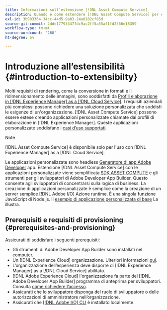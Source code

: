 ```yaml
---
title: Informazioni sull’estensione [!DNL Asset Compute Service]
description: Quando e come estendere [!DNL Asset Compute Service] per eseguire l’elaborazione personalizzata delle risorse.
exl-id: 3b903364-34cc-44d5-9a03-24a0102cf85d
source-git-commit: 2dde177933477dc9ac2ff5a55af1fd2366e18359
workflow-type: tm+mt
source-wordcount: '260'
ht-degree: 6%

---
```


# Introduzione all’estensibilità {#introduction-to-extensibilty}

Molti requisiti di rendering, come la conversione in formati e il ridimensionamento delle immagini, sono soddisfatti da [Profili elaborazione in [!DNL Experience Manager] as a [!DNL Cloud Service]](https://experienceleague.adobe.com/docs/experience-manager-cloud-service/assets/asset-microservices-overview.html?lang=it). I requisiti aziendali più complessi possono richiedere una soluzione personalizzata che soddisfi le esigenze di un&#39;organizzazione. [!DNL Asset Compute Service] possono essere estese creando applicazioni personalizzate chiamate dai profili di elaborazione in [!DNL Experience Manager]. Queste applicazioni personalizzate soddisfano i [casi d’uso supportati](https://experienceleague.adobe.com/docs/experience-manager-cloud-service/assets/manage/asset-microservices-configure-and-use.html?lang=it).

>[!NOTE]
>
>[!DNL Asset Compute Service] è disponibile solo per l&#39;uso con [!DNL Experience Manager] as a [!DNL Cloud Service].

Le applicazioni personalizzate sono headless [Generatore di app Adobe Developer](https://github.com/AdobeDocs/app-builder) app. Estensione [!DNL Asset Compute Service] con le applicazioni personalizzate viene semplificata [SDK ASSET COMPUTE](https://github.com/adobe/asset-compute-sdk) e gli strumenti per gli sviluppatori di Adobe Developer App Builder. Questo consente agli sviluppatori di concentrarsi sulla logica di business. La creazione di applicazioni personalizzate è semplice come la creazione di un server semplice [!DNL Adobe I/O] Azione runtime. È una singola funzione JavaScript di Node.js. Il [esempio di applicazione personalizzata di base](https://github.com/adobe/asset-compute-example-workers/blob/master/projects/worker-basic/worker-basic.js) La illustra.

## Prerequisiti e requisiti di provisioning {#prerequisites-and-provisioning}

Assicurati di soddisfare i seguenti prerequisiti:

* Gli strumenti di Adobe Developer App Builder sono installati nel computer.
* Un [!DNL Experience Cloud] organizzazione. Ulteriori informazioni [qui](https://developer.adobe.com/app-builder/docs/getting_started/#acquire-access-and-credentials).
* L’organizzazione dell’esperienza deve disporre di [!DNL Experience Manager] as a [!DNL Cloud Service] abilitato.
* [!DNL Adobe Experience Cloud] l&#39;organizzazione fa parte del [!DNL Adobe Developer App Builder] programma di anteprima per sviluppatori. Consulta [come richiedere l’accesso](https://developer.adobe.com/app-builder/docs/overview/getting_access).
* Assicurati che lo sviluppatore disponga del ruolo di sviluppatore o delle autorizzazioni di amministratore nell’organizzazione.
* Assicurati che [[!DNL Adobe I/O] CLI](https://github.com/adobe/aio-cli) è installato localmente.

<!-- TBD for later:

* What all accesses and licenses are required?
* What all permissions are required to create, debug, and deploy custom applications?
* How do developers get access and provision the required apps?
* What is repository management?
* Anything on security and data transfer?
* What about handling personal or sensitive information?
* Custom application SLA is dependent on SLAs of various services it depends on.
* Document how the devs can get to know the KPIs of their custom applications. The KPIs are dependent on the performance at Adobe's side, amongst other things.
-->
